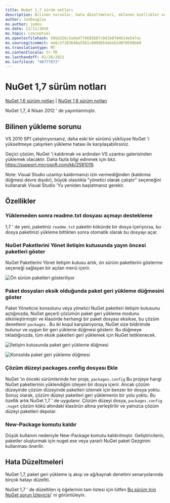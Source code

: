 ```yaml
---
title: NuGet 1,7 sürüm notları
description: Bilinen sorunlar, hata düzeltmeleri, eklenen özellikler ve CCR 'ler dahil olmak üzere NuGet 1,7 sürüm notları.
author: JonDouglas
ms.author: jodou
ms.date: 11/11/2016
ms.topic: conceptual
ms.openlocfilehash: 50eb326c5ada4f74685b07c0d1b0f84b14e547ac
ms.sourcegitcommit: ee6c3f203648a5561c809db54ebeb1d0f0598b68
ms.translationtype: MT
ms.contentlocale: tr-TR
ms.lasthandoff: 01/26/2021
ms.locfileid: "98777073"
---
```

# <a name="nuget-17-release-notes"></a>NuGet 1,7 sürüm notları

[NuGet 1,6 sürüm notları](../release-notes/nuget-1.6.md)  |  [NuGet 1,8 sürüm notları](../release-notes/nuget-1.8.md)

NuGet 1,7, 4 Nisan 2012 ' de yayımlanmıştır.

## <a name="known-installation-issue"></a>Bilinen yükleme sorunu
VS 2010 SP1 çalıştırıyorsanız, daha eski bir sürümü yüklüyse NuGet 'i yükseltmeye çalışırken yükleme hatası ile karşılaşabilirsiniz.

Geçici çözüm, NuGet 'i kaldırmak ve ardından VS uzantısı galerisinden yüklemek olacaktır.  Daha fazla bilgi edinmek için bkz. <https://support.microsoft.com/kb/2581019>.

Note: Visual Studio uzantıyı kaldırmanızı izin vermediğinden (kaldırma düğmesi devre dışıdır), büyük olasılıkla "yönetici olarak çalıştır" seçeneğini kullanarak Visual Studio 'Yu yeniden başlatmanız gerekir.

## <a name="features"></a>Özellikler

### <a name="support-opening-readmetxt-file-after-installation"></a>Yüklemeden sonra readme.txt dosyası açmayı destekleme
1,7 ' de yeni, paketiniz `readme.txt` paketin kökünde bir dosya içeriyorsa, bu dosya paketinizi yükleme bittikten sonra otomatik olarak bu dosyayı açar.

### <a name="show-prerelease-packages-in-the-manage-nuget-packages-dialog"></a>NuGet Paketlerini Yönet iletişim kutusunda yayın öncesi paketleri göster
NuGet Paketlerini Yönet iletişim kutusu artık, ön sürüm paketlerini gösterme seçeneği sağlayan bir açılan menü içerir.

![Ön sürüm paketleri gösteriliyor](./media/prerelease-dropdown.png)

### <a name="show-package-restore-button-when-package-files-are-missing"></a>Paket dosyaları eksik olduğunda paket geri yükleme düğmesini göster
Paket Yöneticisi konsolunu veya yönetici NuGet paketleri iletişim kutusunu açtığınızda, NuGet geçerli çözümün paket geri yükleme modunu etkinleştirmiştir ve klasörde herhangi bir paket dosyası eksikse, bu çözüm denetlenir `packages` . Bu iki koşul karşılanıyorsa, NuGet size bildirimde bulunur ve uygun bir geri yükleme düğmesi gösterir. Bu düğmeye tıkladığınızda, tüm eksik paketleri geri yüklemek için NuGet tetiklenecek.

![İletişim kutusunda paket geri yükleme düğmesi](./media/packagerestore-dialog.png)

![Konsolda paket geri yükleme düğmesi](./media/packagerestore-console.png)

### <a name="add-solution-level-packagesconfig-file"></a>Çözüm düzeyi packages.config dosyası Ekle
NuGet 'in önceki sürümlerinde her proje, `packages.config` Bu projeye hangi NuGet paketlerinin yüklendiğini izleyen bir dosya içerir. Ancak çözüm düzeyinde çözüm düzeyinde paketleri izlemek için benzer bir dosya yoktu. Sonuç olarak, çözüm düzeyi paketleri geri yüklemenin bir yolu yoktu.
Bu özellik artık NuGet 1,7 ' de uygulanır. Çözüm düzeyi dosya, `packages.config` `.nuget` çözüm kökü altındaki klasörün altına yerleştirilir ve yalnızca çözüm düzeyi paketleri depolar.

### <a name="remove-new-package-command"></a>New-Package komutu kaldır
Düşük kullanım nedeniyle New-Package komutu kaldırılmıştır. Geliştiricilerin, paketler oluşturmak için nuget.exe veya yararlı NuGet paket Gezginini kullanması önerilir.

## <a name="bug-fixes"></a>Hata Düzeltmeleri
NuGet 1,7, paket geri yükleme iş akışı ve ağ/kaynak denetimi senaryolarında birçok hatayı düzeltti.

NuGet 1,7 ' de düzeltilen iş öğelerinin tam listesi için lütfen [Bu sürüm Için NuGet sorun İzleyicisi](http://nuget.codeplex.com/workitem/list/advanced?keyword=&status=Closed&type=All&priority=All&release=NuGet%201.7&assignedTo=All&component=All&sortField=Votes&sortDirection=Descending&page=0)' ni görüntüleyin.
